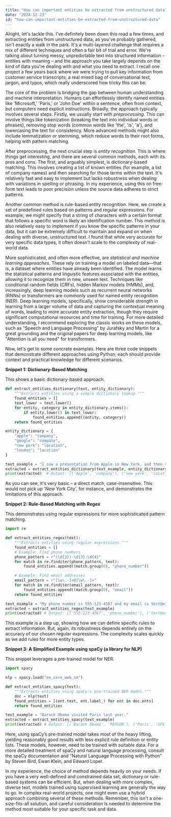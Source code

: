 ```yaml
---
title: "How can important entities be extracted from unstructured data?"
date: "2024-12-23"
id: "how-can-important-entities-be-extracted-from-unstructured-data"
---
```


Alright, let's tackle this. I've definitely been down this road a few times, and extracting entities from unstructured data, as you've probably gathered, isn't exactly a walk in the park. It's a multi-layered challenge that requires a mix of different techniques and often a fair bit of trial and error. We're talking about turning messy, unpredictable text into structured information – entities with meaning – and the approach you take largely depends on the kind of data you're dealing with and what you need to extract. I recall one project a few years back where we were trying to pull key information from customer service transcripts; a real mixed bag of conversational text, jargon, and typos, which really underscored how tricky this can be.

The core of the problem is bridging the gap between human understanding and machine interpretation. Humans can effortlessly identify named entities like 'Microsoft,' 'Paris,' or 'John Doe' within a sentence, often from context, but computers need explicit instructions. Broadly, the approach typically involves several steps. Firstly, we usually start with *preprocessing*. This can involve things like tokenization (breaking the text into individual words or phrases), removing stop words (common words like 'the', 'is', 'a'), and lowercasing the text for consistency. More advanced methods might also include lemmatization or stemming, which reduce words to their root forms, helping with pattern matching.

After preprocessing, the next crucial step is *entity recognition*. This is where things get interesting, and there are several common methods, each with its pros and cons. The first, and arguably simplest, is dictionary-based matching. This involves creating a list of known entities (for example, a list of company names) and then searching for those terms within the text. It's relatively fast and easy to implement but lacks robustness when dealing with variations in spelling or phrasing. In my experience, using this on free-form text leads to poor precision unless the source data adheres to strict patterns.

Another common method is rule-based entity recognition. Here, we create a set of predefined rules based on patterns and regular expressions. For example, we might specify that a string of characters with a certain format that follows a specific word is likely an identification number. This method is also relatively easy to implement if you know the specific patterns in your data, but it can be extremely difficult to maintain and expand on when dealing with diverse, unstructured text. I found that while very accurate for very specific data types, it often doesn't scale to the complexity of real-world data.

More sophisticated, and often more effective, are *statistical and machine learning approaches*. These rely on training a model on labeled data—that is, a dataset where entities have already been identified. The model learns the statistical patterns and linguistic features associated with the entities, allowing it to recognize them in new, unseen text. Techniques like conditional random fields (CRFs), hidden Markov models (HMMs), and, increasingly, deep learning models such as recurrent neural networks (RNNs) or transformers are commonly used for named entity recognition (NER). Deep learning models, specifically, show considerable strength in learning from a larger volume of data and capturing the contextual meaning of words, leading to more accurate entity extraction, though they require significant computational resources and time for training. For more detailed understanding, I recommend exploring the classic works on these models, such as "Speech and Language Processing" by Jurafsky and Martin for a great grounding and the original papers for deep learning models, like "Attention is all you need" for transformers.

Now, let's get to some concrete examples. Here are three code snippets that demonstrate different approaches using Python; each should provide context and practical knowledge for different scenarios.

**Snippet 1: Dictionary-Based Matching**

This shows a basic dictionary-based approach.

```python
def extract_entities_dictionary(text, entity_dictionary):
    """Extracts entities using a simple dictionary lookup."""
    found_entities = []
    text_lower = text.lower()
    for entity, category in entity_dictionary.items():
        if entity.lower() in text_lower:
            found_entities.append((entity, category))
    return found_entities

entity_dictionary = {
    "apple": "company",
    "google": "company",
    "new york": "location",
    "london": "location"
}

text_example = "I saw a presentation from Apple in New York, and then visited Google."
extracted = extract_entities_dictionary(text_example, entity_dictionary)
print(extracted)  # Output: [('Apple', 'company'), ('new york', 'location'), ('Google', 'company')]
```

As you can see, it's very basic – a direct match, case-insensitive. This would not pick up 'New York City', for instance, and demonstrates the limitations of this approach.

**Snippet 2: Rule-Based Matching with Regex**

This demonstrates using regular expressions for more sophisticated pattern matching.

```python
import re

def extract_entities_regex(text):
    """Extracts entities using regular expressions."""
    found_entities = []
    # Example: Find phone numbers
    phone_pattern = r"(\d{3})-\d{3}-\d{4}"
    for match in re.finditer(phone_pattern, text):
        found_entities.append((match.group(0), "phone_number"))

    # Example: Find email addresses
    email_pattern = r"[\w\.-]+@[\w\.-]+"
    for match in re.finditer(email_pattern, text):
        found_entities.append((match.group(0), "email"))
    return found_entities

text_example = "My phone number is 555-123-4567 and my email is test@example.com"
extracted = extract_entities_regex(text_example)
print(extracted) # Output: [('555-123-4567', 'phone_number'), ('test@example.com', 'email')]
```
This example is a step up, showing how we can define specific rules to extract information. But, again, its robustness depends entirely on the accuracy of our chosen regular expressions. The complexity scales quickly as we add rules for more entity types.

**Snippet 3: A Simplified Example using spaCy (a library for NLP)**

This snippet leverages a pre-trained model for NER.

```python
import spacy

nlp = spacy.load("en_core_web_sm")

def extract_entities_spacy(text):
    """Extracts entities using spaCy's pre-trained NER model."""
    doc = nlp(text)
    found_entities = [(ent.text, ent.label_) for ent in doc.ents]
    return found_entities

text_example = "Barack Obama visited Paris last year."
extracted = extract_entities_spacy(text_example)
print(extracted) # Output: [('Barack Obama', 'PERSON'), ('Paris', 'GPE'), ('last year', 'DATE')]
```

Here, using spaCy’s pre-trained model takes most of the heavy lifting, yielding reasonably good results with less explicit rule definition or entity lists. These models, however, need to be trained with suitable data. For a more detailed treatment of spaCy and natural language processing, consult the spaCy documentation and “Natural Language Processing with Python” by Steven Bird, Ewan Klein, and Edward Loper.

In my experience, the choice of method depends heavily on your needs. If you have a very well-defined and constrained data set, dictionary or rule-based systems can be efficient. But, when dealing with more complex, diverse text, models trained using supervised learning are generally the way to go. In complex real-world projects, one might even use a hybrid approach combining several of these methods. Remember, this isn't a one-size-fits-all solution, and careful consideration is needed to determine the method most suitable for your specific task and data.

